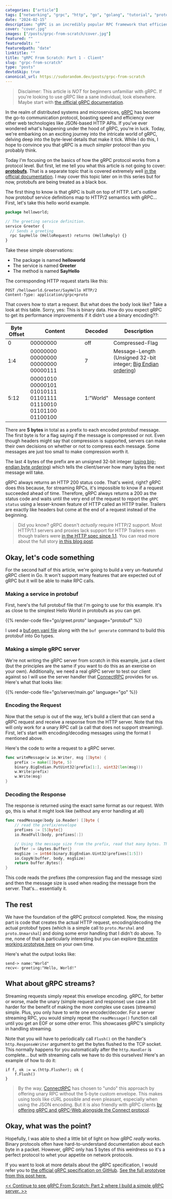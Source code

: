 ```yaml
---
categories: ["article"]
tags: ["networking", "grpc", "http", "go", "golang", "tutorial", "protobuf", "connectrpc"]
date: "2024-02-15"
description: "gRPC is an incredibly popular RPC framework that efficiently connects services. But how does it work? Let's dive in!"
cover: "cover.jpg"
images: ["/posts/grpc-from-scratch/cover.jpg"]
featured: ""
featuredalt: ""
featuredpath: "date"
linktitle: ""
title: "gRPC From Scratch: Part 1 - Client"
slug: "grpc-from-scratch"
type: "posts"
devtoSkip: true
canonical_url: https://sudorandom.dev/posts/grpc-from-scratch
---
```


> Disclaimer: This article is *NOT* for beginners unfamiliar with gRPC. If you're looking to use gRPC like a sane individual, look elsewhere. Maybe start with [the official gRPC documentation](https://grpc.io/docs/).

In the realm of distributed systems and microservices, [gRPC](https://grpc.io/) has become the go-to communication protocol, boasting speed and efficiency over other web technologies like JSON-based HTTP APIs. If you've ever wondered what's happening under the hood of gRPC, you're in luck. Today, we're embarking on an exciting journey into the intricate world of gRPC, delving deep into the byte-level details that make it tick. While I do this, I hope to convince you that gRPC is a *much simpler* protocol than you probably think.

Today I'm focusing on the basics of how the gRPC protocol works from a protocol level. But first, let me tell you what this article is not going to cover: **[protobufs](https://protobuf.dev/)**. That is a separate topic that is covered extremely well [in the official documentation](https://protobuf.dev/programming-guides/encoding/). I may cover this topic later on in this series but for now, protobufs are being treated as a black box.

The first thing to know is that gRPC is built on top of HTTP. Let's outline how protobuf service definitions map to HTTP/2 semantics with gRPC... First, let's take this hello world example.

```protobuf
package helloworld;

// The greeting service definition.
service Greeter {
  // Sends a greeting
  rpc SayHello (HelloRequest) returns (HelloReply) {}
}
```

Take these simple observations:
- The package is named **helloworld**
- The service is named **Greeter**
- The method is named **SayHello**

The corresponding HTTP request starts like this:

```http
POST /helloworld.Greeter/SayHello HTTP/2
Content-Type: application/grpc+proto
```

That covers how to start a request. But what does the body look like? Take a look at this table. Sorry, yes: This is binary data. How do you expect gRPC to get its performance improvements if it didn't use a binary encoding??:

| Byte Offset | Content | Decoded | Description |
| ----------- | ------- | ------- | ----------- |
| 0 | 00000000 | off | Compressed-Flag |
| 1:4 | 00000000 00000000 00000000 00000111 | 7 | Message-Length (Unsigned 32-bit integer; [Big Endian ordering](https://en.wikipedia.org/wiki/Endianness)) |
| 5:12 | 00001010 00000101 01010111 01101111 01110010 01101100 01100100 | 1:"World" | Message content |

There are **5 bytes** in total as a prefix to each encoded protobuf message. The first byte is for a flag saying if the message is compressed or not. Even though headers might say that compression is supported, servers can make their own decisions on whether or not to compress each message. Some messages are just too small to make compression worth it.

The last 4 bytes of the prefix are an unsigned 32-bit integer ([using big-endian byte ordering](https://en.wikipedia.org/wiki/Endianness)) which tells the client/server how many bytes the next message will take.

gRPC always returns an HTTP 200 status code. That's weird, right? gRPC does this because, for streaming RPCs, it's impossible to know if a request succeeded ahead of time. Therefore, gRPC always returns a 200 as the status code and waits until the very end of the request to report the `gRPC status` using a lesser-known feature of HTTP called an HTTP trailer. Trailers are exactly like headers but come at the end of a request instead of the beginning.

> Did you know? gRPC doesn't *actually* require HTTP/2 support. Most HTTP/1.1 servers and proxies lack support for HTTP Trailers even though trailers were [in the HTTP spec since 1.1](https://www.rfc-editor.org/rfc/rfc7230.html#section-4.4). You can read more about the full story [in this blog post](https://carlmastrangelo.com/blog/why-does-grpc-insist-on-trailers).

## Okay, let's code something
For the second half of this article, we're going to build a very un-featureful gRPC client in Go. It won't support many features that are expected out of gRPC but it will be able to make RPC calls.

### Making a service in protobuf
First, here's the full protobuf file that I'm going to use for this example. It's as close to the simplest Hello World in protobufs as you can get.

{{% render-code file="go/greet.proto" language="protobuf" %}}

I used a [buf.gen.yanl file](https://github.com/sudorandom/sudorandom.dev/tree/main/content/posts/2024-02-15_grpc-from-scratch/go/buf.gen.yaml) along with the `buf generate` command to build this protobuf into Go types.

### Making a simple gRPC server
We're not writing the gRPC server from scratch in this example, just a client (but the principles are the same if you want to do this as an exercise on your own). Additionally, we need a real gRPC server to test our client against so I will use the server handler that [ConnectRPC](https://connectrpc.com/) provides for us. Here's what that looks like:

{{% render-code file="go/server/main.go" language="go" %}}

### Encoding the Request
Now that the setup is out of the way, let's build a client that can send a gRPC request and receive a response from the HTTP server. Note that this will only work for a unary RPC call (a call that does not support streaming). First, let's start with encoding/decoding messages using the format I mentioned above.

Here's the code to write a request to a gRPC server.
```go
func writeMessage(w io.Writer, msg []byte) {
	prefix := make([]byte, 5)
	binary.BigEndian.PutUint32(prefix[1:], uint32(len(msg)))
	w.Write(prefix)
    w.Write(msg)
}
```

### Decoding the Response
The response is returned using the exact same format as our request. With go, this is what it might look like (without any error handling at all)
```go
func readMessage(body io.Reader) []byte {
	// read the prefix/envelope
	prefixes := [5]byte{}
	io.ReadFull(body, prefixes[:])

	// Using the message size from the prefix, read that many bytes. That's our protobuf message.
	buffer := &bytes.Buffer{}
	msgSize := int64(binary.BigEndian.Uint32(prefixes[1:5]))
	io.CopyN(buffer, body, msgSize)
	return buffer.Bytes()
}
```

This code reads the prefixes (the compression flag and the message size) and then the message size is used when reading the message from the server. That's... essentially it.

## The rest
We have the foundation of the gRPC protocol completed. Now, the missing part is code that creates the actual HTTP request, encoding/decoding the actual protobuf types (which is a simple call to `proto.Marshal` and `proto.Unmarshal`) and doing some error handling that I didn't do above. To me, none of that is particularly interesting but you can explore [the entire working prototype here](https://github.com/sudorandom/sudorandom.dev/tree/main/content/posts/2024-02-15_grpc-from-scratch/go) on your own time.

Here's what the output looks like:

```text
send-> name:"World"
recv<- greeting:"Hello, World!"
```

## What about gRPC streams?
Streaming requests simply repeat this envelope encoding. gRPC, for better or worse, made the unary (simple request and response) use case a bit harder for the benefit of making the more complex use cases (streams) simple. Plus, you only have to write one encoder/decoder. For a server streaming RPC, you would simply repeat the `readMessage()` function call until you get an EOF or some other error. This showcases gRPC's simplicity in handling streaming.

Note that you will have to periodically call `Flush()` on the handler's `http.ResponseWriter` argument to get the bytes flushed to the TCP socket. This normally happens for you automatically after the `http.Handler` is complete... but with streaming calls we have to do this ourselves! Here's an example of how to do it:

```golang
if f, ok := w.(http.Flusher); ok {
	f.Flush()
}
```

> By the way, [ConnectRPC](https://connectrpc.com/docs/protocol) has chosen to "undo" this approach by offering unary RPC without the 5-byte custom envelope. This makes using tools like cURL possible and even pleasant, especially when using the JSON encoding. But it is also friendly with gRPC clients [by offering gRPC and gRPC-Web alongside the Connect protocol](https://connectrpc.com/docs/multi-protocol/).

## Okay, what was the point?
Hopefully, I was able to shed a little bit of light on how gRPC *really* works. Binary protocols often have hard-to-understand documentation about each byte in a packet. However, gRPC only has 5 bytes of this weirdness so it's a perfect protocol to whet your appetite on network protocols.

If you want to look at more details about the gRPC specification, I would refer you to [the official gRPC specification on GitHub](https://github.com/grpc/grpc/blob/master/doc/PROTOCOL-HTTP2.md). [See the full prototype from this post here.](https://github.com/sudorandom/sudorandom.dev/tree/main/content/posts/2024-02-15_grpc-from-scratch/go)

[<< Continue to see gRPC From Scratch: Part 2 where I build a simple gRPC server. >>](/posts/grpc-from-scratch-part-2/)
